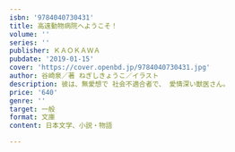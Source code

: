 ```yaml
---
isbn: '9784040730431'
title: 高遠動物病院へようこそ！
volume: ''
series: ''
publisher: ＫＡＯＫＡＷＡ
pubdate: '2019-01-15'
cover: 'https://cover.openbd.jp/9784040730431.jpg'
author: 谷崎泉／著 ねぎしきょうこ／イラスト
description: 彼は、無愛想で 社会不適合者で、 愛情深い獣医さん。
price: '640'
genre: ''
target: 一般
format: 文庫
content: 日本文学、小説・物語

---
```

